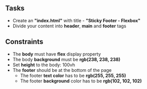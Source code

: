 ## Tasks
 * Create an **"index.html"** with title - **"Sticky Footer - Flexbox"**
 * Divide your content into **header**, **main** and **footer** tags

## Constraints
 * The **body** must have **flex** display property
 * The body **background** must be **rgb(238, 238, 238)**
 * Set **height** to the body: 100vh
 * The **footer** should be at the bottom of the page
	* The footer **text color** has to be **rgb(255, 255, 255)**
	* The footer **background** color has to be **rgb(102, 102, 102)**
